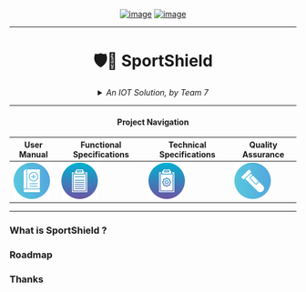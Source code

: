 <div align="center">

  <a href="https://g.co/kgs/Xab1NH1">![image](https://img.shields.io/badge/Made_In-Vierzon-green)</a>
  <a href="https://algosup.com/en.html">![image](https://img.shields.io/badge/Made_At-ALGOSUP-blue)</a>

</div>
<hr>
<div align="center">
  
  # 🛡️🔐 SportShield
  
</div>

<div align="center">
  
  
  
</div>

<div align="center">


<details>
<summary><em>An IOT Solution, by Team 7</em></summary>

  
| **Photo** | **Name** | **Role** | **GitHub/LinkedIn** |
|---|---|---|---|
| ![Manech Laguens](https://github.com/algosup/2023-2024-project-4-sportshield-team-7/assets/114522530/c067fcf5-88a6-4fc3-be93-7967092007c1) | Manech LAGUENS | Project Manager | [GitHub](https://github.com/Manech-Laguens) \| [LinkedIn](https://www.linkedin.com/in/manech-laguens-020127293/) |
| ![Malo Archimbaud](https://github.com/algosup/2023-2024-project-4-sportshield-team-7/assets/114522530/0f8a76a5-add3-4a79-894f-e84de23ee256) | Malo ARCHIMBAUD | Program Manager | [GitHub](https://github.com/Malo-Archimbaud) \| [LinkedIn](https://www.linkedin.com/in/malo-archimbaud-58aa12232/) |
| ![Mattéo Lefin](https://github.com/algosup/2023-2024-project-4-sportshield-team-7/assets/114522530/6fff0a8c-3eb1-401b-a106-1fd69dc706fd) | Mattéo LEFIN | Technical Leader | [GitHub](https://github.com/Mattstar64) \| [LinkedIn](https://www.linkedin.com/in/matt%C3%A9o-lefin-380272293/) |
| ![New Project](https://github.com/algosup/2023-2024-project-4-sportshield-team-7/assets/114522530/dc03172b-045f-4160-93f9-dbab4eeb2a11) | Léo CHARTIER| Software Engineer | [GitHub](https://github.com/leo-chartier) \| [LinkedIn](https://www.linkedin.com/in/l%C3%A9o-chartier/) |
| ![Laurent Bouquin](https://github.com/algosup/2023-2024-project-4-sportshield-team-7/assets/114522530/2457738f-cb62-4ebc-b685-8006829b5b9c) | Laurent BOUQUIN | Technical Writer | [GitHub](https://github.com/laurentbouquin) \| [LinkedIn](https://www.linkedin.com/in/laurentb22/) |
| ![thiska](https://github.com/algosup/2023-2024-project-4-sportshield-team-7/assets/114522530/95716744-4661-4467-b3a2-307f182e599e) | Mathis KAKAL | Quality Assurance | [GitHub](https://github.com/mathiskakal) \| [LinkedIn](https://www.linkedin.com/in/mathis-k-a239ba10a/) |

</details>

</div>

<hr>
<!--
<div align="left">

  #### Project Statuses:
  
</div>

<div align="right">

  <span>STATUS 1</span>
  <span>STATUS 2</span>
  <span>STATUS 3</span>
  
</div>

<hr>
-->

<div align="center">

#### Project Navigation

|User Manual|Functional Specifications|Technical Specifications|Quality Assurance|
|---|---|---|---|
|<a href="https://github.com/algosup/2023-2024-project-4-sportshield-team-7/blob/main/user_manual/user_manual.md"><img src="images/userManual.png"></img></a>|<a href="https://github.com/algosup/2023-2024-project-4-sportshield-team-7/blob/main/specifications/functional_specification.md"><img src="images/funcSpecs.png"></img></a>|<a href="https://github.com/algosup/2023-2024-project-4-sportshield-team-7/blob/main/specifications/technical_specification.md"><img src="images/techSpecs.png"></img></a>|<a href="https://github.com/algosup/2023-2024-project-4-sportshield-team-7/blob/main/quality_assurance/test_plan.md"><img src="images/testPlan.png"></img></a>|

</div>

<hr>


### What is SportShield ?

### Roadmap

### Thanks
